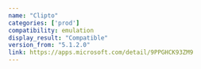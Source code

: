 ```yaml
---
name: "Clipto"
categories: ['prod']
compatibility: emulation
display_result: "Compatible"
version_from: "5.1.2.0"
link: https://apps.microsoft.com/detail/9PPGHCK93ZM9
---
```

